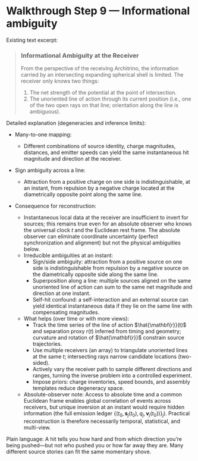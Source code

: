# Walkthrough Step 9 — Informational ambiguity

Existing text excerpt:
> ### **Informational Ambiguity at the Receiver**
> From the perspective of the receiving Architrino, the information carried by an intersecting expanding spherical shell is limited. The receiver only knows two things:
> 1.  The net strength of the potential at the point of intersection.
> 2.  The unoriented line of action through its current position (i.e., one of the two open rays on that line; orientation along the line is ambiguous).

Detailed explanation (degeneracies and inference limits):

- Many-to-one mapping:
  - Different combinations of source identity, charge magnitudes, distances, and emitter speeds can yield the same instantaneous hit magnitude and direction at the receiver.

- Sign ambiguity across a line:
  - Attraction from a positive charge on one side is indistinguishable, at an instant, from repulsion by a negative charge located at the diametrically opposite point along the same line.

- Consequence for reconstruction:
  - Instantaneous local data at the receiver are insufficient to invert for sources; this remains true even for an absolute observer who knows the universal clock $t$ and the Euclidean rest frame. The absolute observer can eliminate coordinate uncertainty (perfect synchronization and alignment) but not the physical ambiguities below.
  - Irreducible ambiguities at an instant:
    - Sign/side ambiguity: attraction from a positive source on one side is indistinguishable from repulsion by a negative source on the diametrically opposite side along the same line.
    - Superposition along a line: multiple sources aligned on the same unoriented line of action can sum to the same net magnitude and direction at one instant.
    - Self-hit confound: a self-interaction and an external source can yield identical instantaneous data if they lie on the same line with compensating magnitudes.
  - What helps (over time or with more views):
    - Track the time series of the line of action $\hat{\mathbf{r}}(t)$ and separation proxy $r(t)$ inferred from timing and geometry; curvature and rotation of $\hat{\mathbf{r}}$ constrain source trajectories.
    - Use multiple receivers (an array) to triangulate unoriented lines at the same $t$; intersecting rays narrow candidate locations (two-sided).
    - Actively vary the receiver path to sample different directions and ranges, turning the inverse problem into a controlled experiment.
    - Impose priors: charge inventories, speed bounds, and assembly templates reduce degeneracy space.
  - Absolute-observer note: Access to absolute time and a common Euclidean frame enables global correlation of events across receivers, but unique inversion at an instant would require hidden information (the full emission ledger $\{(t_0,\mathbf{s}_j(t_0),q_j,\mathbf{v}_j(t_0))\}_j$). Practical reconstruction is therefore necessarily temporal, statistical, and multi-view.

Plain language: A hit tells you how hard and from which direction you’re being pushed—but not who pushed you or how far away they are. Many different source stories can fit the same momentary shove.
